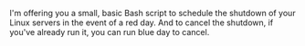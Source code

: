 I'm offering you a small, basic Bash script to schedule the shutdown of your Linux servers in the event of a red day.
And to cancel the shutdown, if you've already run it, you can run blue day to cancel.
